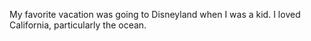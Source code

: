 My favorite vacation was going to Disneyland when I was a kid. I loved California, particularly the ocean.
